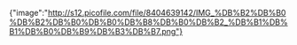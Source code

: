 {"image":"http://s12.picofile.com/file/8404639142/IMG_%DB%B2%DB%B0%DB%B2%DB%B0%DB%B0%DB%B8%DB%B0%DB%B2_%DB%B1%DB%B1%DB%B0%DB%B9%DB%B3%DB%B7.png"}
